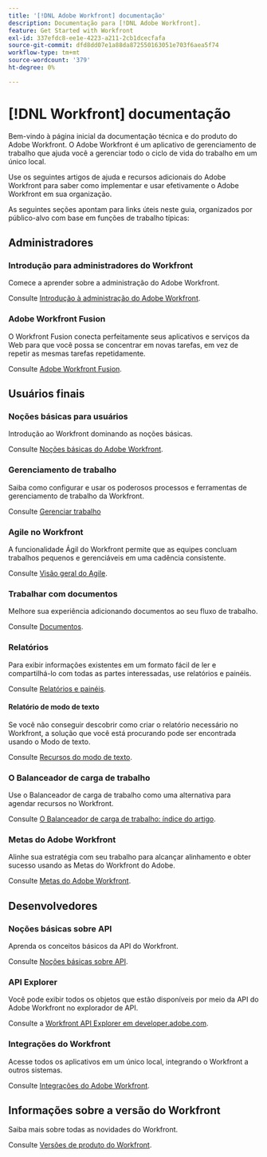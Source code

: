 ```yaml
---
title: '[!DNL Adobe Workfront] documentação'
description: Documentação para [!DNL Adobe Workfront].
feature: Get Started with Workfront
exl-id: 337efdc8-ee1e-4223-a211-2cb1dcecfafa
source-git-commit: dfd8dd07e1a88da872550163051e703f6aea5f74
workflow-type: tm+mt
source-wordcount: '379'
ht-degree: 0%

---
```


# [!DNL Workfront] documentação

Bem-vindo à página inicial da documentação técnica e do produto do Adobe Workfront. O Adobe Workfront é um aplicativo de gerenciamento de trabalho que ajuda você a gerenciar todo o ciclo de vida do trabalho em um único local.

Use os seguintes artigos de ajuda e recursos adicionais do Adobe Workfront para saber como implementar e usar efetivamente o Adobe Workfront em sua organização.

As seguintes seções apontam para links úteis neste guia, organizados por público-alvo com base em funções de trabalho típicas:

## Administradores

### Introdução para administradores do Workfront

Comece a aprender sobre a administração do Adobe Workfront.

Consulte [Introdução à administração do Adobe Workfront](/help/quicksilver/administration-and-setup/get-started-wf-administration/get-started-with-wf-administration.md).

### Adobe Workfront Fusion

O Workfront Fusion conecta perfeitamente seus aplicativos e serviços da Web para que você possa se concentrar em novas tarefas, em vez de repetir as mesmas tarefas repetidamente.

Consulte [Adobe Workfront Fusion](/help/quicksilver/workfront-fusion/workfront-fusion-2.md).

## Usuários finais

### Noções básicas para usuários

Introdução ao Workfront dominando as noções básicas.

Consulte [Noções básicas do Adobe Workfront](/help/quicksilver/workfront-basics/workfront-basics.md).

### Gerenciamento de trabalho

Saiba como configurar e usar os poderosos processos e ferramentas de gerenciamento de trabalho da Workfront.

Consulte [Gerenciar trabalho](/help/quicksilver/manage-work/manage-work.md)


### Agile no Workfront

A funcionalidade Ágil do Workfront permite que as equipes concluam trabalhos pequenos e gerenciáveis em uma cadência consistente.

Consulte [Visão geral do Agile](/help/quicksilver/agile/agile-overview.md).

### Trabalhar com documentos

Melhore sua experiência adicionando documentos ao seu fluxo de trabalho.

Consulte [Documentos](/help/quicksilver/documents/documents-overview.md).

### Relatórios

Para exibir informações existentes em um formato fácil de ler e compartilhá-lo com todas as partes interessadas, use relatórios e painéis.

Consulte [Relatórios e painéis](/help/quicksilver/reports-and-dashboards/reports-and-dashboards-overview.md).

#### Relatório de modo de texto

Se você não conseguir descobrir como criar o relatório necessário no Workfront, a solução que você está procurando pode ser encontrada usando o Modo de texto.

Consulte [Recursos do modo de texto](/help/quicksilver/reports-and-dashboards/reports/text-mode/text-mode-resources.md).

### O Balanceador de carga de trabalho

Use o Balanceador de carga de trabalho como uma alternativa para agendar recursos no Workfront.

Consulte [O Balanceador de carga de trabalho: índice do artigo](/help/quicksilver/resource-mgmt/workload-balancer/workload-balancer.md).

### Metas do Adobe Workfront

Alinhe sua estratégia com seu trabalho para alcançar alinhamento e obter sucesso usando as Metas do Workfront do Adobe.

Consulte [Metas do Adobe Workfront](/help/quicksilver/workfront-goals/workfront-goals.md).

## Desenvolvedores

### Noções básicas sobre API

Aprenda os conceitos básicos da API do Workfront.

Consulte [Noções básicas sobre API](/help/quicksilver/wf-api/general/api-basics.md).

### API Explorer

Você pode exibir todos os objetos que estão disponíveis por meio da API do Adobe Workfront no explorador de API.

Consulte a [Workfront API Explorer em developer.adobe.com](https://developer.adobe.com/workfront/api-explorer/).

### Integrações do Workfront

Acesse todos os aplicativos em um único local, integrando o Workfront a outros sistemas.

Consulte [Integrações do Adobe Workfront](/help/quicksilver/workfront-integrations-and-apps/workfront-integrations.md).

## Informações sobre a versão do Workfront

Saiba mais sobre todas as novidades do Workfront.

Consulte [Versões de produto do Workfront](/help/quicksilver/product-announcements/product-releases/product-releases.md).